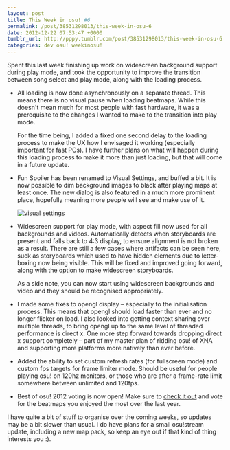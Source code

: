 ```yaml
---
layout: post
title: This Week in osu! #6
permalink: /post/38531298013/this-week-in-osu-6
date: 2012-12-22 07:53:47 +0000
tumblr_url: http://pppy.tumblr.com/post/38531298013/this-week-in-osu-6
categories: dev osu! weekinosu!
---
```

Spent this last week finishing up work on widescreen background support during play mode, and took the opportunity to improve the transition between song select and play mode, along with the loading process.

*	All loading is now done asynchronously on a separate thread. This means there is no visual pause when loading beatmaps. While this doesn't mean much for most people with fast hardware, it was a prerequisite to the changes I wanted to make to the transition into play mode.

	For the time being, I added a fixed one second delay to the loading process to make the UX how I envisaged it working (especially important for fast PCs). I have further plans on what will happen during this loading process to make it more than just loading, but that will come in a future update.

*	Fun Spoiler has been renamed to Visual Settings, and buffed a bit. It is now possible to dim background images to black after playing maps at least once. The new dialog is also featured in a much more prominent place, hopefully meaning more people will see and make use of it.

	![visual settings](http://puu.sh/1DQ6l.jpg)
	
*	Widescreen support for play mode, with aspect fill now used for all backgrounds and videos. Automatically detects when storyboards are present and falls back to 4:3 display, to ensure alignment is not broken as a result. There are still a few cases where artifacts can be seen here, suck as storyboards which used to have hidden elements due to letter-boxing now being visible. This will be fixed and improved going forward, along with the option to make widescreen storyboards.

	As a side note, you can now start using widescreen backgrounds and video and they should be recognised appropriately.

*	I made some fixes to opengl display – especially to the initialisation process. This means that opengl should load faster than ever and no longer flicker on load. I also looked into getting context sharing over multiple threads, to bring opengl up to the same level of threaded performance is direct x. One more step forward towards dropping direct x support completely – part of my master plan of ridding osu! of XNA and supporting more platforms more natively than ever before.

*	Added the ability to set custom refresh rates (for fullscreen mode) and custom fps targets for frame limiter mode. Should be useful for people playing osu! on 120hz monitors, or those who are after a frame-rate limit somewhere between unlimited and 120fps.

*	Best of osu! 2012 voting is now open! Make sure to [check it out](http://osu.ppy.sh/p/bestof2012) and vote for the beatmaps you enjoyed the most over the last year.

I have quite a bit of stuff to organise over the coming weeks, so updates may be a bit slower than usual. I do have plans for a small osu!stream update, including a new map pack, so keep an eye out if that kind of thing interests you :).